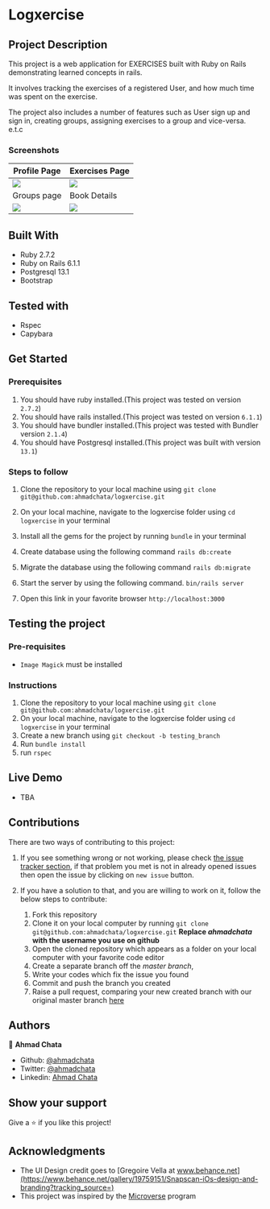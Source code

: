 # Logxercise

## Project Description

This project is a web application for EXERCISES built with Ruby on Rails demonstrating learned concepts in rails.

It involves tracking the exercises of a registered User, and how much time was spent on the exercise.

The project also includes a number of features such as User sign up and sign in, creating groups, assigning exercises to a group and vice-versa. e.t.c

### Screenshots

|Profile Page|Exercises Page
|-|-|
|![](screenshots/Litrack1.png)|![](screenshots/Litrack2.png)
|Groups page|Book Details|
|![](screenshots/Litrack3.png)|![](screenshots/Litrack4.png)

## Built With

- Ruby 2.7.2
- Ruby on Rails 6.1.1
- Postgresql 13.1
- Bootstrap

## Tested with
- Rspec
- Capybara

## Get Started

### Prerequisites
1. You should have ruby installed.(This project was tested on version `2.7.2`)
1. You should have rails installed.(This project was tested on version `6.1.1`)
1. You should have bundler installed.(This project was tested with Bundler version `2.1.4`)
1. You should have Postgresql installed.(This project was built with version `13.1`)


### Steps to follow
1. Clone the repository to your local machine using `git clone git@github.com:ahmadchata/logxercise.git`
1. On your local machine, navigate to the logxercise folder using `cd logxercise` in your terminal
1. Install all the gems for the project by running `bundle` in your terminal
1. Create database using the following command `rails db:create`
1. Migrate the database using the following command
`rails db:migrate`
1. Start the server by using the following command.
`bin/rails server`

1. Open this link in your favorite browser `http://localhost:3000`

## Testing the project

### Pre-requisites
- `Image Magick` must be installed

### Instructions
1. Clone the repository to your local machine using `git clone git@github.com:ahmadchata/logxercise.git`
1. On your local machine, navigate to the logxercise folder using `cd logxercise` in your terminal
1. Create a new branch using `git checkout -b testing_branch`
1. Run `bundle install`
1. run `rspec`

## Live Demo

- TBA

## Contributions

  There are two ways of contributing to this project:

1.  If you see something wrong or not working, please check [the issue tracker section](https://github.com/ahmadchata/logxercise/issues), if that problem you met is not in already opened issues then open the issue by clicking on `new issue` button.

2.  If you have a solution to that, and you are willing to work on it, follow the below steps to contribute:
    1.  Fork this repository
    1.  Clone it on your local computer by running `git clone git@github.com:ahmadchata/logxercise.git` __Replace *ahmadchata* with the username you use on github__
    1.  Open the cloned repository which appears as a folder on your local computer with your favorite code editor
    1.  Create a separate branch off the *master branch*,
    1.  Write your codes which fix the issue you found
    1.  Commit and push the branch you created
    1.  Raise a pull request, comparing your new created branch with our original master branch [here](https://github.com/ahmadchata/logxercise)

## Authors

👤 **Ahmad Chata**

- Github: [@ahmadchata](https://github.com/ahmadchata)
- Twitter: [@ahmadchata](https://twitter.com/ahmadchata)
- Linkedin: [Ahmad Chata](https://linkedin.com/in/ahmadchata)


## Show your support

Give a ⭐️ if you like this project!

## Acknowledgments
- The UI Design credit goes to [Gregoire Vella at www.behance.net](https://www.behance.net/gallery/19759151/Snapscan-iOs-design-and-branding?tracking_source=)
- This project was inspired by the [Microverse](https:www.microverse.org) program
